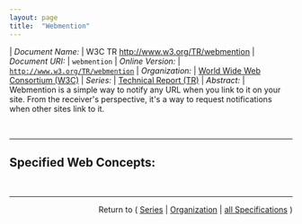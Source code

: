 ```yaml
---
layout: page
title:  "Webmention"
---
```


| *Document Name:* | W3C TR http://www.w3.org/TR/webmention
| *Document URI:* | `webmention`
| *Online Version:* | [`http://www.w3.org/TR/webmention`](http://www.w3.org/TR/webmention)
| *Organization:* | [World Wide Web Consortium (W3C)](..  "List of specification series by this organization")
| *Series:* | [Technical Report (TR)](.  "List of specifications in this series")
| *Abstract:* | Webmention is a simple way to notify any URL when you link to it on your site. From the receiver's perspective, it's a way to request notifications when other sites link to it.

<br/>
<hr/>

## Specified Web Concepts:



<br/>
<hr/>

<p style="text-align: right">Return to ( <a href="./">Series</a> | <a href="../">Organization</a> | <a href="../../">all Specifications</a> )</p>